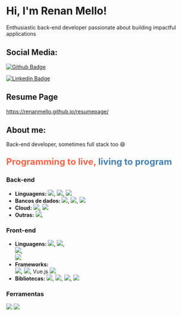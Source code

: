 # Hi, I'm Renan Mello! 

Enthusiastic back-end developer passionate about building impactful applications 

## Social Media:

[![Github Badge](https://img.shields.io/badge/-Github-000?style=flat-square&logo=Github&logoColor=white&link=https://github.com/renanmello)](https://github.com/renanmello)  

[![Linkedin Badge](https://img.shields.io/badge/-LinkedIn-blue?style=flat-square&logo=Linkedin&logoColor=white&link=https://www.linkedin.com/in/renan-mello-20ba5211/)](https://www.linkedin.com/in/renan-mello-20ba5211/)  


## Resume Page

https://renanmello.github.io/resumepage/ 

## About me:

Back-end developer, sometimes full stack too :smile:
<p style="font-size: 24px; font-weight: bold;">
  <span style="color: #ff6347;">Programming to live,</span> 
  <span style="color: #4682b4;">living to program</span>
</p>

### Back-end 
* **Linguagens:** <img src="https://img.shields.io/badge/java-%23ED8B00.svg?style=for-the-badge&logo=openjdk&logoColor=white"/>,  <img src="https://img.shields.io/badge/Python-FFD43B?style=for-the-badge&logo=python&logoColor=blue"/>,  <img src="https://img.shields.io/badge/Kotlin-0095D5?style=for-the-badge&logo=kotlin&logoColor=white"/>
* **Bancos de dados:**  <img src="https://img.shields.io/badge/MySQL-005C84?style=for-the-badge&logo=mysql&logoColor=white"/>,  <img src="https://img.shields.io/badge/postgres-%23316192.svg?&style=for-the-badge&logo=logo=postgresql&logoColor=white"/>,  <img src="https://img.shields.io/badge/MongoDB-4EA94B?style=for-the-badge&logo=logo=mongodb&logoColor=white"/>
* **Cloud:** <img src="https://img.shields.io/badge/Amazon_AWS-FF9900?style=for-the-badge&logo=amazonaws&logoColor=white"/>,  <img src="https://img.shields.io/badge/Google_Cloud-4285F4?style=for-the-badge&logo=google-cloud&logoColor=white"/>
* **Outras:** <img src="https://img.shields.io/badge/docker%20-%230db7ed.svg?&style=for-the-badge&logo=docker&logoColor=white"/>,

### Front-end 
* **Linguagens:**  <img src="https://img.shields.io/badge/HTML5-E34F26?style=for-the-badge&logo=html5&logoColor=white"/>,  <img src="https://img.shields.io/badge/CSS3-1572B6?style=for-the-badge&logo=css3&logoColor=white"/>,  
   <img src="https://img.shields.io/badge/JavaScript-323330?style=for-the-badge&logo=javascript&logoColor=F7DF1E"/>,  
  <img src="https://img.shields.io/badge/typescript-%23007acc.svg?&style=for-the-badge&logo=typescript&logoColor=white"/>
* **Frameworks:**   
 <img src="https://img.shields.io/badge/React-20232A?style=for-the-badge&logo=react&logoColor=61DAFB"/>,   <img src="https://img.shields.io/badge/angular-%23DD0031.svg?&style=for-the-badge&logo=angular&logoColor=white"/>, Vue.js <img src="https://img.shields.io/badge/Vue.js-33CC33?style=for-the-badge&logo=vue.js&logoColor=4FC08D"/>
* **Bibliotecas:**   <img src="https://img.shields.io/badge/redux-5964E0?style=for-the-badge&logo=redux&logoColor=white"/>,   <img src="https://img.shields.io/badge/zustand-EC365B?style=for-the-badge&logo=zustand&logoColor=white"/>,   <img src="https://img.shields.io/badge/Material_UI-009BE5?style=for-the-badge&logo=material-ui&logoColor=white"/>,   <img src="https://img.shields.io/badge/Bootstrap-563D7C?style=for-the-badge&logo=bootstrap&logoColor=white"/> 

### Ferramentas ️
<img src ="https://img.shields.io/badge/SQLyog-007bff?style=for-the-badge&logo=sqlyog&logoColor=white"/> 

<img src ="https://img.shields.io/badge/pgAdmin-CC2E2E?style=for-the-badge&logo=pgadmin&logoColor=white"/> 
